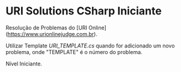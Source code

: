 # URI Solutions CSharp Iniciante
Resolução de Problemas do [URI Online] (https://www.urionlinejudge.com.br).

Utilizar Template _URI_TEMPLATE.cs_ quando for adicionado um novo problema, onde "TEMPLATE" é o número do problema. 

Nível Iniciante.
